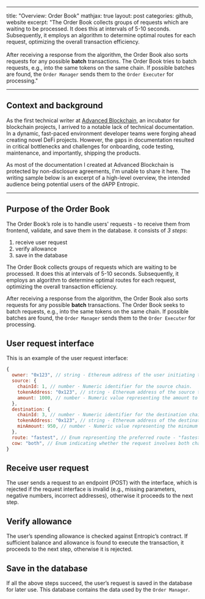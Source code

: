 
---
title: "Overview: Order Book"
mathjax: true
layout: post
categories: github, website
excerpt: "The Order Book collects groups of requests which are waiting to be processed. It does this at intervals of 5-10 seconds. Subsequently, it employs an algorithm to determine optimal routes for each request, optimizing the overall transaction efficiency.
<br><br>
After receiving a response from the algorithm, the Order Book also sorts requests for any possible **batch** transactions. The Order Book tries to batch requests, e.g., into the same tokens on the same chain. If possible batches are found, the `Order Manager` sends them to the `Order Executer` for processing."

---

## Context and background

As the first technical writer at [Advanced Blockchain](https://www.advancedblockchain.com/), an incubator for blockchain projects, I arrived to a notable lack of technical documentation. In a dynamic, fast-paced environment developer teams were forging ahead creating novel DeFi projects. However, the gaps in documentation resulted in critical bottlenecks and challenges for onboarding, code testing, maintenance, and importantly, shipping the products.

As most of the documentation I created at Advanced Blockchain is protected by non-disclosure agreements, I'm unable to share it here. The writing sample below is an excerpt of a high-level overview, the intended audience being potential users of the dAPP Entropic.

---

## Purpose of the Order Book

The Order Book’s role is to handle users' requests - to receive them from frontend, validate, and save them in the database. it consists of _3 steps_:

1.	receive user request
2.	verify allowance
3.	save in the database

The Order Book collects groups of requests which are waiting to be processed. It does this at intervals of 5-10 seconds. Subsequently, it employs an algorithm to determine optimal routes for each request, optimizing the overall transaction efficiency.

After receiving a response from the algorithm, the Order Book also sorts requests for any possible **batch** transactions. The Order Book seeks to batch requests, e.g., into the same tokens on the same chain. If possible batches are found, the `Order Manager` sends them to the `Order Executer` for processing.

## User request interface

This is an example of the user request interface:

```javascript
{
  owner: "0x123", // string - Ethereum address of the user initiating the request.
  source: {
    chainId: 1, // number - Numeric identifier for the source chain.
    tokenAddress: "0x123", // string - Ethereum address of the source token.
    amount: 1000, // number - Numeric value representing the amount to swap.
  },
  destination: {
    chainId: 3, // number - Numeric identifier for the destination chain.
    tokenAddress: "0x123", // string - Ethereum address of the destination token.
    minAmount: 950, // number - Numeric value representing the minimum acceptable amount.
  },
  route: "fastest", // Enum representing the preferred route - "fastest," "cheapest," or "best."
  cow: "both", // Enum indicating whether the request involves both chains ("both"), only the source chain ("only-cow"), or no chains ("no-cow").
}
```

## Receive user request

The user sends a request to an endpoint (POST) with the interface, which is rejected if the request interface is invalid (e.g., missing parameters, negative numbers, incorrect addresses), otherwise it proceeds to the next step.

## Verify allowance

The user’s spending allowance is checked against Entropic’s contract. If sufficient balance and allowance is found to execute the transaction, it proceeds to the next step, otherwise it is rejected.

## Save in the database

If all the above steps succeed, the user’s request is saved in the database for later use. This database contains the data used by the `Order Manager`.
